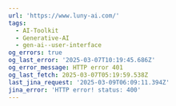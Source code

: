```yaml
---
url: 'https://www.luny-ai.com/'
tags:
  - AI-Toolkit
  - Generative-AI
  - gen-ai--user-interface
og_errors: true
og_last_error: '2025-03-07T10:19:45.686Z'
og_error_message: HTTP error 401
og_last_fetch: 2025-03-07T05:19:59.538Z
last_jina_request: '2025-03-09T06:09:11.394Z'
jina_error: 'HTTP error! status: 400'
---
```



